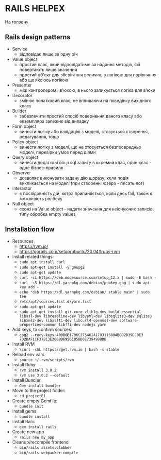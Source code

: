 # RAILS HELPEX
[На головну](../../README.md)

## Rails design patterns
* Service
  * відповідає лише за одну річ
* Value object
  * простий клас, який відповідатиме за надання методів, які повертають лише значення
  * простий об'єкт для зберігання величин, з логікою для порівняння або ще якоюсь логікою
* Presenter
  * між контролером і в'юхою, в нього запихується логіка для в'юхи
* Decorator
  * змінює початковий клас, не впливаючи на поведінку вихідного класу
* Builder
  * забезпечити простий спосіб повернення даного класу або екземпляра залежно від випадку
* Form object
  * винести логіку або валідацію з моделі, стосується створення, редагування, тощо
* Policy object
  * винести логіку з моделі, що не стосується безпосередньо моделі, перевірки умов перед діями
* Query object
  * винести додаткові опції sql запиту в окремий клас, один клас - одне бізнес-правило
* Observer
  * дозволяє виконувати задану дію щоразу, коли подія викликається на моделі (при створенні юзера - писать лог)
* Interactor
  * є послідовність дій, котра припиняється, коли десь fail, також є можливість ролбеку
* Null object
  * схожі на Value object - надати значення для неіснуючих записів, типу обробка empty values

## Installation flow
* Resources
  * https://rvm.io/
  * https://gorails.com/setup/ubuntu/20.04#ruby-rvm
* Install related things:
  * `sudo apt install curl` 
  * `sudo apt-get install -y gnupg2`
  * `sudo apt-get update`
  * `curl -sL https://deb.nodesource.com/setup_12.x | sudo -E bash -`
  * `curl -sS https://dl.yarnpkg.com/debian/pubkey.gpg | sudo apt-key add -`
  * `echo "deb https://dl.yarnpkg.com/debian/ stable main" | sudo tee`
  * `/etc/apt/sources.list.d/yarn.list`
  * `sudo apt-get update`
  * `sudo apt-get install git-core zlib1g-dev build-essential libssl-dev libreadline-dev libyaml-dev libsqlite3-dev sqlite3 libxml2-dev libxslt1-dev libcurl4-openssl-dev software-properties-common libffi-dev nodejs yarn`
* Add keys, to confirm sources:
  * `gpg2 --recv-keys 409B6B1796C275462A1703113804BB82D39DC0E3 7D2BAF1CF37B13E2069D6956105BD0E739499BDB`
* Install RVM
  * `\curl -sSL https://get.rvm.io | bash -s stable`
* Reload env vars
  * `source ~/.rvm/scripts/rvm`
* Install Ruby
  * `rvm install 3.0.2`
  * `rvm use 3.0.2 --default`
* Install Bundler
  * `Gem install bundler`
* Move to the project folder:
  * `cd project01`
* Create empty Gemfile:
  * `bundle init`
* Install gems
  * `bundle install`
* Install Rails
  * `gem install rails`
* Create new app
  * `rails new my_app`
* Cleanup/recompile frontend
  * `bin/rails assets:clobber`
  * `bin/rails webpacker:compile`
